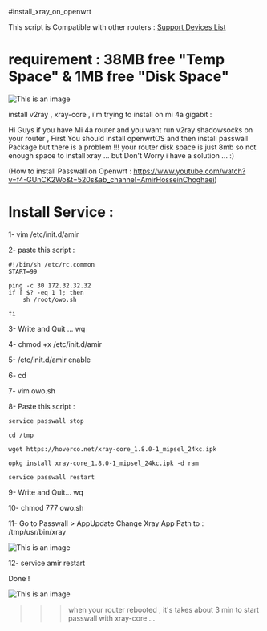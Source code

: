 #install_xray_on_openwrt

This script is Compatible with other routers : [Support Devices List](https://downloads.openwrt.org/releases/22.03.3/targets/ramips/mt7621/)


# requirement : 38MB free "Temp Space" & 1MB free "Disk Space"

![This is an image](https://pars-space.ir/wp-content/uploads/2023/03/mi4.png)


install v2ray , xray-core , i'm trying to install on mi 4a gigabit :

Hi Guys if you have Mi 4a router and you want run v2ray shadowsocks on your router , First You should install openwrtOS and then install passwall Package 
but there is a problem !!! your router disk space is just 8mb so not enough space to install xray ...
but Don't Worry i have a solution ... :)

(How to install Passwall on Openwrt : https://www.youtube.com/watch?v=f4-GUnCK2Wo&t=520s&ab_channel=AmirHosseinChoghaei)

# Install Service :

1- vim /etc/init.d/amir

2- paste this script :
```
#!/bin/sh /etc/rc.common
START=99

ping -c 30 172.32.32.32
if [ $? -eq 1 ]; then
    sh /root/owo.sh

fi

```

3- Write and Quit ... wq

4- chmod +x /etc/init.d/amir

5- /etc/init.d/amir enable

6- cd

7- vim owo.sh

8- Paste this script :
```
service passwall stop

cd /tmp

wget https://hoverco.net/xray-core_1.8.0-1_mipsel_24kc.ipk

opkg install xray-core_1.8.0-1_mipsel_24kc.ipk -d ram

service passwall restart

   ```


9- Write and Quit... wq


10- chmod 777 owo.sh


11- Go to Passwall > AppUpdate Change Xray App Path to : /tmp/usr/bin/xray 

![This is an image](https://pars-space.ir/wp-content/uploads/2023/03/Sp.jpg)

12- service amir restart

Done !

![This is an image](https://pars-space.ir/wp-content/uploads/2023/03/Passwall.jpg)

>>> when your router rebooted , it's takes about 3 min to start passwall with xray-core ...




